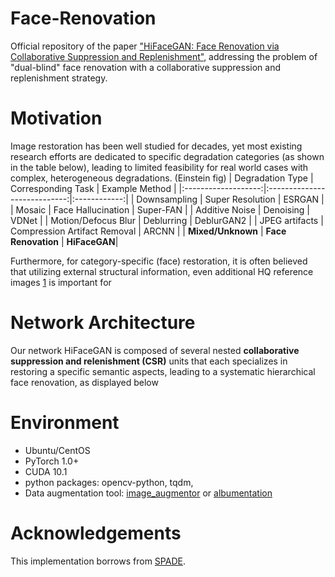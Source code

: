 # Face-Renovation
Official repository of the paper ["HiFaceGAN: Face Renovation via Collaborative Suppression and Replenishment"](https://arxiv.org/abs/2005.05005), addressing the problem of "dual-blind" face renovation with a collaborative suppression and replenishment strategy.

[//]: ![Stunner](https://user-images.githubusercontent.com/33449901/82039922-47cde680-96d8-11ea-8d16-8158abb3eccf.jpg)

# Motivation
Image restoration has been well studied for decades, yet most existing research efforts are dedicated to specific degradation categories (as shown in the table below), leading to limited feasibility for real world cases with complex, heterogeneous degradations. (Einstein fig)
|   Degradation Type  | Corresponding Task           |  Example Method |
|:-------------------:|:----------------------------:|:------------:|
| Downsampling        | Super Resolution             |  ESRGAN |
| Mosaic              | Face Hallucination           |  Super-FAN |
| Additive Noise      | Denoising                    |  VDNet |
| Motion/Defocus Blur | Deblurring                   |  DeblurGAN2 |
| JPEG artifacts      | Compression Artifact Removal |  ARCNN |
| __Mixed/Unknown__   | __Face Renovation__          | __HiFaceGAN__|

Furthermore, for category-specific (face) restoration, it is often believed that utilizing external structural information, even additional HQ reference images [1](https://github.com/csxmli2016/GFRNet) is important for 

# Network Architecture
Our network HiFaceGAN is composed of several nested __collaborative suppression and relenishment (CSR)__ units that each specializes in restoring a specific semantic aspects, leading to a systematic hierarchical face renovation, as displayed below
 
# Environment
- Ubuntu/CentOS
- PyTorch 1.0+
- CUDA 10.1
- python packages: opencv-python, tqdm, 
- Data augmentation tool: [image_augmentor](https://pypi.org/project/image-augmentor/) or [albumentation](https://albumentations.readthedocs.io/en/latest/)

# Acknowledgements
This implementation borrows from [SPADE](https://github.com/NVlabs/SPADE).
